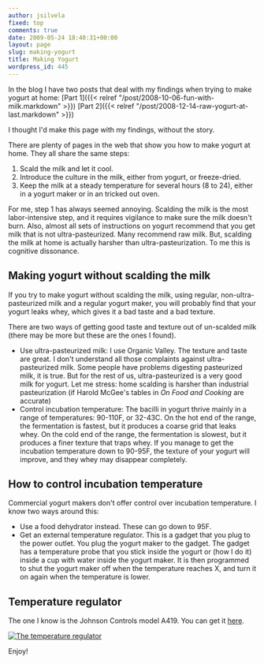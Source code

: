 ```yaml
---
author: jsilvela
fixed: top
comments: true
date: 2009-05-24 18:40:31+00:00
layout: page
slug: making-yogurt
title: Making Yogurt
wordpress_id: 445
---
```


In the blog I have two posts that deal with my findings when trying to make yogurt at home:
[Part 1]({{< relref "/post/2008-10-06-fun-with-milk.markdown" >}})
[Part 2]({{< relref "/post/2008-12-14-raw-yogurt-at-last.markdown" >}})

I thought I'd make this page with my findings, without the story.

There are plenty of pages in the web that show you how to make yogurt at home. They all share the same steps:

  1. Scald the milk and let it cool.
  2. Introduce the culture in the milk, either from yogurt, or freeze-dried.
  3. Keep the milk at a steady temperature for several hours (8 to 24), either in a yogurt maker or in an tricked out oven.

For me, step 1 has always seemed annoying. Scalding the milk is the most labor-intensive step, and it requires vigilance to make sure the milk doesn't burn. Also, almost all sets of instructions on yogurt recommend that you get milk that is not ultra-pasteurized. Many recommend raw milk. But, scalding the milk at home is actually harsher than ultra-pasteurization. To me this is cognitive dissonance.

## Making yogurt without scalding the milk

If you try to make yogurt without scalding the milk, using regular, non-ultra-pasteurized milk and a regular yogurt maker, you will probably find that your yogurt leaks whey, which gives it a bad taste and a bad texture.

There are two ways of getting good taste and texture out of un-scalded milk (there may be more but these are the ones I found).

* Use ultra-pasteurized milk: I use Organic Valley. The texture and taste are great. I don't understand all those complaints against ultra-pasteurized milk. Some people have problems digesting pasteurized milk, it is true. But for the rest of us, ultra-pasteurized is a very good milk for yogurt. Let me stress: home scalding is harsher than industrial pasteurization (if Harold McGee's tables in _On Food and Cooking_ are accurate)
* Control incubation temperature: The bacilli in yogurt thrive mainly in a range of temperatures: 90-110F, or 32-43C. On the hot end of the range, the fermentation is fastest, but it produces a coarse grid that leaks whey. On the cold end of the range, the fermentation is slowest, but it produces a finer texture that traps whey. If you manage to get the incubation temperature down to 90-95F, the texture of your yogurt will improve, and they whey may disappear completely.

## How to control incubation temperature

Commercial yogurt makers don't offer control over incubation temperature. I know two ways around this:

* Use a food dehydrator instead. These can go down to 95F.
* Get an external temperature regulator. This is a gadget that you plug to the power outlet. You plug the yogurt maker to the gadget. The gadget has a temperature probe that you stick inside the yogurt or (how I do it) inside a cup with water inside the yogurt maker. It is then programmed to shut the yogurt maker off when the temperature reaches X, and turn it on again when the temperature is lower.

## Temperature regulator

The one I know is the Johnson Controls model A419. You can get it [here](http://www.blueridgecompany.com/radiant/hydronic/287/johnson-controls-a419-series).

[![The temperature regulator](http://jsilvela.smugmug.com/photos/434514571_Y2UKx-S.jpg)](http://jsilvela.smugmug.com/gallery/5019150_Y3JuM/1/434514571_Y2UKx#434514571_Y2UKx-A-LB)

Enjoy!

